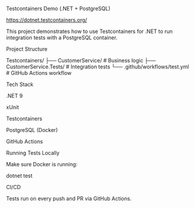 Testcontainers Demo (.NET + PostgreSQL)

https://dotnet.testcontainers.org/

This project demonstrates how to use Testcontainers for .NET to run integration tests with a PostgreSQL container.

Project Structure

Testcontainers/
├── CustomerService/           # Business logic
├── CustomerService.Tests/     # Integration tests
└── .github/workflows/test.yml # GitHub Actions workflow

Tech Stack

.NET 9

xUnit

Testcontainers

PostgreSQL (Docker)

GitHub Actions

Running Tests Locally

Make sure Docker is running:

dotnet test

CI/CD

Tests run on every push and PR via GitHub Actions.